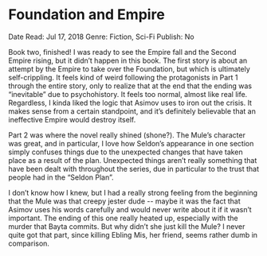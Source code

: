 # Foundation and Empire

Date Read: Jul 17, 2018
Genre: Fiction, Sci-Fi
Publish: No

Book two, finished! I was ready to see the Empire fall and the Second Empire rising, but it didn’t happen in this book. The first story is about an attempt by the Empire to take over the Foundation, but which is ultimately self-crippling. It feels kind of weird following the protagonists in Part 1 through the entire story, only to realize that at the end that the ending was “inevitable” due to psychohistory. It feels too normal, almost like real life. Regardless, I kinda liked the logic that Asimov uses to iron out the crisis. It makes sense from a certain standpoint, and it’s definitely believable that an ineffective Empire would destroy itself.

Part 2 was where the novel really shined (shone?). The Mule’s character was great, and in particular, I love how Seldon’s appearance in one section simply confuses things due to the unexpected changes that have taken place as a result of the plan. Unexpected things aren’t really something that have been dealt with throughout the series, due in particular to the trust that people had in the “Seldon Plan”.

I don’t know how I knew, but I had a really strong feeling from the beginning that the Mule was that creepy jester dude -- maybe it was the fact that Asimov uses his words carefully and would never write about it if it wasn’t important. The ending of this one really heated up, especially with the murder that Bayta commits. But why didn’t she just kill the Mule? I never quite got that part, since killing Ebling Mis, her friend, seems rather dumb in comparison.